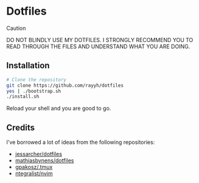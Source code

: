 # Dotfiles

> [!CAUTION]
> DO NOT BLINDLY USE MY DOTFILES. I STRONGLY RECOMMEND YOU TO READ THROUGH THE FILES AND UNDERSTAND WHAT YOU ARE DOING.

## Installation

```bash
# Clone the repository
git clone https://github.com/rayyh/dotfiles
yes | ./bootstrap.sh
./install.sh
```

Reload your shell and you are good to go.

## Credits

I've borrowed a lot of ideas from the following repositories:

- [jessarcher/dotfiles](https://github.com/jessarcher/dotfiles)
- [mathiasbynens/dotfiles](https://github.com/mathiasbynens/dotfiles)
- [gpakosz/.tmux](https://github.com/gpakosz/.tmux)
- [ntegralist/nvim](https://github.com/Integralist/nvim)
